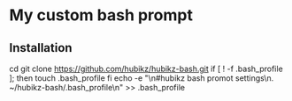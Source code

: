 My custom bash prompt
=====================

Installation
------------
cd
git clone https://github.com/hubikz/hubikz-bash.git
if [ ! -f .bash_profile ]; then
    touch .bash_profile
fi
echo -e "\n#hubikz bash promot settings\n. ~/hubikz-bash/.bash_profile\n" >> .bash_profile
